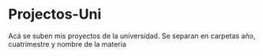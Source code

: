 # Projectos-Uni
Acá se suben mis proyectos de la universidad.
Se separan en carpetas año, cuatrimestre y nombre de la materia

